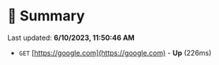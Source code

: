 # 📖 Summary
Last updated: **6/10/2023, 11:50:46 AM**

- `GET` [https://google.com](https://google.com) - **Up** (226ms)
